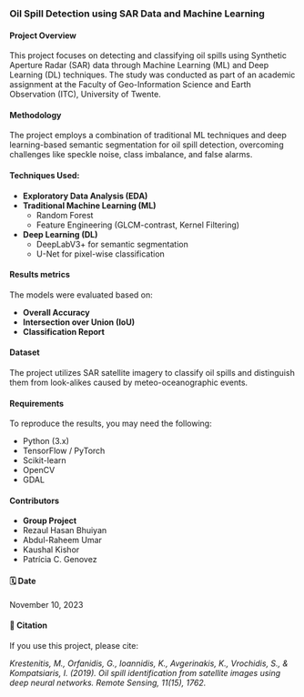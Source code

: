 ### Oil Spill Detection using SAR Data and Machine Learning

####  Project Overview

This project focuses on detecting and classifying oil spills using Synthetic Aperture Radar (SAR) data through Machine Learning (ML) and Deep Learning (DL) techniques. The study was conducted as part of an academic assignment at the Faculty of Geo-Information Science and Earth Observation (ITC), University of Twente.

####  Methodology

The project employs a combination of traditional ML techniques and deep learning-based semantic segmentation for oil spill detection, overcoming challenges like speckle noise, class imbalance, and false alarms.

####  Techniques Used:

- **Exploratory Data Analysis (EDA)**
- **Traditional Machine Learning (ML)**
  - Random Forest
  - Feature Engineering (GLCM-contrast, Kernel Filtering)
- **Deep Learning (DL)**
  - DeepLabV3+ for semantic segmentation
  - U-Net for pixel-wise classification

####  Results metrics

The models were evaluated based on:

- **Overall Accuracy**
- **Intersection over Union (IoU)**
- **Classification Report**

#### Dataset

The project utilizes SAR satellite imagery to classify oil spills and distinguish them from look-alikes caused by meteo-oceanographic events.

#### Requirements

To reproduce the results, you may need the following:

- Python (3.x)
- TensorFlow / PyTorch
- Scikit-learn
- OpenCV
- GDAL

#### Contributors

- **Group Project**
- Rezaul Hasan Bhuiyan
- Abdul-Raheem Umar
- Kaushal Kishor
- Patrícia C. Genovez

#### 🗓 Date

November 10, 2023

#### 💖 Citation

If you use this project, please cite:

*Krestenitis, M., Orfanidis, G., Ioannidis, K., Avgerinakis, K., Vrochidis, S., & Kompatsiaris, I. (2019). Oil spill identification from satellite images using deep neural networks. Remote Sensing, 11(15), 1762.*
